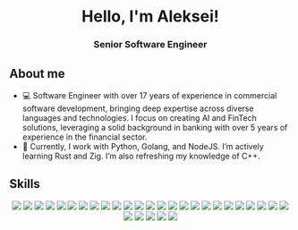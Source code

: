 <h1 align="center"> Hello, I'm Aleksei! </h1>
<h3 align="center"> Senior Software Engineer </h3>

<h2>About me</h2>
<ul>
    <li> 💻 Software Engineer with over 17 years of experience in commercial software development, bringing deep expertise across diverse languages and technologies. I focus on creating AI and FinTech solutions, leveraging a solid background in banking with over 5 years of experience in the financial sector.</li>
    <li> 🔎 Currently, I work with Python, Golang, and NodeJS. I’m actively learning Rust and Zig. I’m also refreshing my knowledge of C++.</li>
</ul>

<h2> Skills </h2>
<div align="center">

<!-- Python -->
<img src="https://img.shields.io/badge/Python-black?style=for-the-badge&logo=python&logoColor=white&color=grey" />
<!-- Golang -->
<img src="https://img.shields.io/badge/Golang-black?style=for-the-badge&logo=go&logoColor=white&color=grey" />
<!-- NodeJS -->
<img src="https://img.shields.io/badge/NodeJS-black?style=for-the-badge&logo=node.js&logoColor=white&color=grey" />
<!-- Typescript -->
<img src="https://img.shields.io/badge/Typescript-black?style=for-the-badge&logo=typescript&logoColor=white&color=grey" />
<!-- MongoDB -->
<img src="https://img.shields.io/badge/MongoDB-black?style=for-the-badge&logo=mongodb&logoColor=white&color=grey" />
<!-- PostgreSQL -->
<img src="https://img.shields.io/badge/PostgreSQL-black?style=for-the-badge&logo=postgresql&logoColor=white&color=grey" />
<!-- ArangoDB -->
<img src="https://img.shields.io/badge/ArangoDB-black?style=for-the-badge&logo=arangodb&logoColor=white&color=grey" />
<!-- React JS -->
<img src="https://img.shields.io/badge/ReactJS-Black?style=for-the-badge&logo=react&logoColor=white&color=grey" />
<!-- Redis -->
<img src="https://img.shields.io/badge/Redis-black?style=for-the-badge&logo=redis&logoColor=white&color=grey" />
<!-- FastAPI -->
<img src="https://img.shields.io/badge/FastAPI-black?style=for-the-badge&logo=fastapi&logoColor=white&color=grey" />
<!-- Django -->
<img src="https://img.shields.io/badge/Django-Black?style=for-the-badge&logo=django&logoColor=white&color=grey" />
<!-- Flask -->
<img src="https://img.shields.io/badge/Flask-Black?style=for-the-badge&logo=flask&logoColor=white&color=grey" />
<!-- Ray -->
<img src="https://img.shields.io/badge/Ray-black?style=for-the-badge&logo=ray&logoColor=white&color=grey" />
<!-- Pandas -->
<img src="https://img.shields.io/badge/Pandas-black?style=for-the-badge&logo=pandas&logoColor=white&color=grey" />
<!-- Polars -->
<img src="https://img.shields.io/badge/Polars-Black?style=for-the-badge&logo=polars&logoColor=white&color=grey" />
<!-- DuckDB -->
<img src="https://img.shields.io/badge/DuckDB-Black?style=for-the-badge&logo=duckdb&logoColor=white&color=grey" />
<!-- Sqlite -->
<img src="https://img.shields.io/badge/Sqlite-Black?style=for-the-badge&logo=sqlite&logoColor=white&color=grey" />
<!-- Docker -->
<img src="https://img.shields.io/badge/Docker-Black?style=for-the-badge&logo=docker&logoColor=white&color=grey" />
<!-- Kubernetes -->
<img src="https://img.shields.io/badge/Kubernetes-Black?style=for-the-badge&logo=kubernetes&logoColor=white&color=grey" />
<!-- AWS -->
<img src="https://img.shields.io/badge/AWS-Black?style=for-the-badge&logo=amazon%20web%20services&logoColor=white&color=grey" />
<!-- Google Cloud -->
<img src="https://img.shields.io/badge/Google%20Cloud-Black?style=for-the-badge&logo=google%20cloud&logoColor=white&color=grey" />
<!-- Linux -->
<img src="https://img.shields.io/badge/Linux-Black?style=for-the-badge&logo=linux&logoColor=white&color=grey" />
<!-- OLLAMA -->
<img src="https://img.shields.io/badge/Ollama-Black?style=for-the-badge&logo=ollama&logoColor=white&color=grey" />
<!-- Clickhouse -->
<img src="https://img.shields.io/badge/Clickhouse-Black?style=for-the-badge&logo=clickhouse&logoColor=white&color=grey" />
<!-- C++ -->
<img src="https://img.shields.io/badge/C%2B%2B-black?style=for-the-badge&logo=c%2B%2B&logoColor=white&color=grey" />
<!-- RabbitMQ -->
<img src="https://img.shields.io/badge/RabbitMQ-Black?style=for-the-badge&logo=rabbitmq&logoColor=white&color=grey">
<!-- Apache Pulsar -->
<img src="https://img.shields.io/badge/ApachePulsar-Black?style=for-the-badge&logo=apache%20pulsar&logoColor=white&color=grey">
<!-- Kafka -->
<img src="https://img.shields.io/badge/Kafka-Black?style=for-the-badge&logo=apache%20kafka&logoColor=white&color=grey">
<!-- NATS -->
<img src="https://img.shields.io/badge/NATS-Black?style=for-the-badge&logo=nats.io&logoColor=white&color=grey">
<!-- Lua -->
<img src="https://img.shields.io/badge/Lua-Black?style=for-the-badge&logo=lua&logoColor=white&color=grey">
</div>